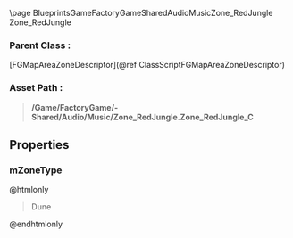 \page BlueprintsGameFactoryGameSharedAudioMusicZone_RedJungle Zone_RedJungle
### Parent Class :
[FGMapAreaZoneDescriptor](@ref ClassScriptFGMapAreaZoneDescriptor)
### Asset Path :
<b><blockquote>/Game/FactoryGame/-Shared/Audio/Music/Zone_RedJungle.Zone_RedJungle_C</blockquote></b>
## Properties

### mZoneType
@htmlonly
<blockquote>Dune</blockquote>
@endhtmlonly

